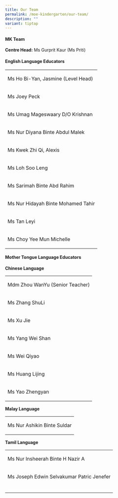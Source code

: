 ```yaml
---
title: Our Team
permalink: /moe-kindergarten/our-team/
description: ""
variant: tiptap
---
```

<h4>MK Team</h4>
<p><strong>Centre Head:</strong> Ms Gurprit Kaur (Ms Priti)</p>
<h4>English Language Educators</h4>
<table style="minWidth: 25px">
<colgroup>
<col>
</colgroup>
<tbody>
<tr>
<td rowspan="1" colspan="1">
<p>Ms Ho Bi-Yan, Jasmine (Level Head)</p>
</td>
</tr>
<tr>
<td rowspan="1" colspan="1">
<p>Ms Joey Peck</p>
</td>
</tr>
<tr>
<td rowspan="1" colspan="1">
<p>Ms Umag Mageswaary D/O Krishnan</p>
</td>
</tr>
<tr>
<td rowspan="1" colspan="1">
<p>Ms Nur Diyana Binte Abdul Malek</p>
</td>
</tr>
<tr>
<td rowspan="1" colspan="1">
<p>Ms Kwek Zhi Qi, Alexis</p>
</td>
</tr>
<tr>
<td rowspan="1" colspan="1">
<p>Ms Loh Soo Leng</p>
</td>
</tr>
<tr>
<td rowspan="1" colspan="1">
<p>Ms Sarimah Binte Abd Rahim</p>
</td>
</tr>
<tr>
<td rowspan="1" colspan="1">
<p>Ms Nur Hidayah Binte Mohamed Tahir</p>
</td>
</tr>
<tr>
<td rowspan="1" colspan="1">
<p>Ms Tan Leyi</p>
</td>
</tr>
<tr>
<td rowspan="1" colspan="1">
<p>Ms Choy Yee Mun Michelle</p>
</td>
</tr>
</tbody>
</table>
<h4>Mother Tongue Language Educators</h4>
<p><strong>Chinese Language</strong>
</p>
<table style="minWidth: 25px">
<colgroup>
<col>
</colgroup>
<tbody>
<tr>
<td rowspan="1" colspan="1">
<p>Mdm Zhou WanYu (Senior Teacher)</p>
</td>
</tr>
<tr>
<td rowspan="1" colspan="1">
<p>Ms Zhang ShuLi</p>
</td>
</tr>
<tr>
<td rowspan="1" colspan="1">
<p>Ms Xu Jie</p>
</td>
</tr>
<tr>
<td rowspan="1" colspan="1">
<p>Ms Yang Wei Shan</p>
</td>
</tr>
<tr>
<td rowspan="1" colspan="1">
<p>Ms Wei Qiyao</p>
</td>
</tr>
<tr>
<td rowspan="1" colspan="1">
<p>Ms Huang Lijing</p>
</td>
</tr>
<tr>
<td rowspan="1" colspan="1">
<p>Ms Yao Zhengyan</p>
</td>
</tr>
</tbody>
</table>
<p><strong>Malay Language</strong>
</p>
<table style="minWidth: 25px">
<colgroup>
<col>
</colgroup>
<tbody>
<tr>
<td rowspan="1" colspan="1">
<p>Ms Nur Ashikin Binte Suldar</p>
</td>
</tr>
</tbody>
</table>
<p><strong>Tamil Language</strong>
</p>
<table style="minWidth: 25px">
<colgroup>
<col>
</colgroup>
<tbody>
<tr>
<td rowspan="1" colspan="1">
<p>Ms Nur Insheerah Binte H Nazir A</p>
</td>
</tr>
<tr>
<td rowspan="1" colspan="1">
<p>Ms Joseph Edwin Selvakumar Patric Jenefer</p>
</td>
</tr>
<tr>
<td rowspan="1" colspan="1">
<p></p>
</td>
</tr>
</tbody>
</table>
<p></p>